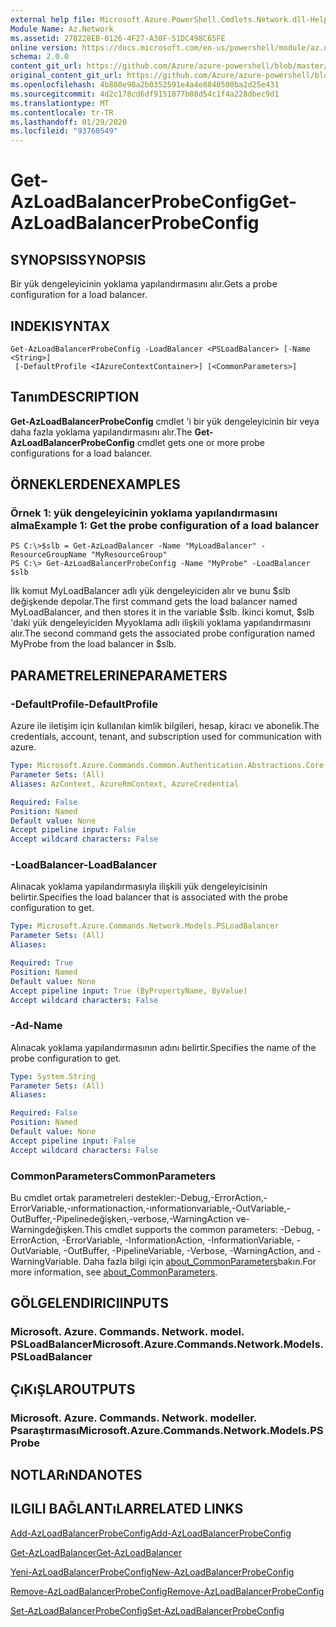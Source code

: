 ```yaml
---
external help file: Microsoft.Azure.PowerShell.Cmdlets.Network.dll-Help.xml
Module Name: Az.Network
ms.assetid: 278228EB-0126-4F27-A30F-51DC498C65FE
online version: https://docs.microsoft.com/en-us/powershell/module/az.network/get-azloadbalancerprobeconfig
schema: 2.0.0
content_git_url: https://github.com/Azure/azure-powershell/blob/master/src/Network/Network/help/Get-AzLoadBalancerProbeConfig.md
original_content_git_url: https://github.com/Azure/azure-powershell/blob/master/src/Network/Network/help/Get-AzLoadBalancerProbeConfig.md
ms.openlocfilehash: 4b880e98a2b0352591e4a4e8840500ba2d25e431
ms.sourcegitcommit: 4d2c178cd6df9151877b08d54c1f4a228dbec9d1
ms.translationtype: MT
ms.contentlocale: tr-TR
ms.lasthandoff: 01/29/2020
ms.locfileid: "93760549"
---
```

# <span data-ttu-id="d71b7-101">Get-AzLoadBalancerProbeConfig</span><span class="sxs-lookup"><span data-stu-id="d71b7-101">Get-AzLoadBalancerProbeConfig</span></span>

## <span data-ttu-id="d71b7-102">SYNOPSIS</span><span class="sxs-lookup"><span data-stu-id="d71b7-102">SYNOPSIS</span></span>
<span data-ttu-id="d71b7-103">Bir yük dengeleyicinin yoklama yapılandırmasını alır.</span><span class="sxs-lookup"><span data-stu-id="d71b7-103">Gets a probe configuration for a load balancer.</span></span>

## <span data-ttu-id="d71b7-104">INDEKI</span><span class="sxs-lookup"><span data-stu-id="d71b7-104">SYNTAX</span></span>

```
Get-AzLoadBalancerProbeConfig -LoadBalancer <PSLoadBalancer> [-Name <String>]
 [-DefaultProfile <IAzureContextContainer>] [<CommonParameters>]
```

## <span data-ttu-id="d71b7-105">Tanım</span><span class="sxs-lookup"><span data-stu-id="d71b7-105">DESCRIPTION</span></span>
<span data-ttu-id="d71b7-106">**Get-AzLoadBalancerProbeConfig** cmdlet 'i bir yük dengeleyicinin bir veya daha fazla yoklama yapılandırmasını alır.</span><span class="sxs-lookup"><span data-stu-id="d71b7-106">The **Get-AzLoadBalancerProbeConfig** cmdlet gets one or more probe configurations for a load balancer.</span></span>

## <span data-ttu-id="d71b7-107">ÖRNEKLERDEN</span><span class="sxs-lookup"><span data-stu-id="d71b7-107">EXAMPLES</span></span>

### <span data-ttu-id="d71b7-108">Örnek 1: yük dengeleyicinin yoklama yapılandırmasını alma</span><span class="sxs-lookup"><span data-stu-id="d71b7-108">Example 1: Get the probe configuration of a load balancer</span></span>
```
PS C:\>$slb = Get-AzLoadBalancer -Name "MyLoadBalancer" -ResourceGroupName "MyResourceGroup"
PS C:\> Get-AzLoadBalancerProbeConfig -Name "MyProbe" -LoadBalancer $slb
```

<span data-ttu-id="d71b7-109">İlk komut MyLoadBalancer adlı yük dengeleyiciden alır ve bunu $slb değişkende depolar.</span><span class="sxs-lookup"><span data-stu-id="d71b7-109">The first command gets the load balancer named MyLoadBalancer, and then stores it in the variable $slb.</span></span>
<span data-ttu-id="d71b7-110">İkinci komut, $slb 'daki yük dengeleyiciden Myyoklama adlı ilişkili yoklama yapılandırmasını alır.</span><span class="sxs-lookup"><span data-stu-id="d71b7-110">The second command gets the associated probe configuration named MyProbe from the load balancer in $slb.</span></span>

## <span data-ttu-id="d71b7-111">PARAMETRELERINE</span><span class="sxs-lookup"><span data-stu-id="d71b7-111">PARAMETERS</span></span>

### <span data-ttu-id="d71b7-112">-DefaultProfile</span><span class="sxs-lookup"><span data-stu-id="d71b7-112">-DefaultProfile</span></span>
<span data-ttu-id="d71b7-113">Azure ile iletişim için kullanılan kimlik bilgileri, hesap, kiracı ve abonelik.</span><span class="sxs-lookup"><span data-stu-id="d71b7-113">The credentials, account, tenant, and subscription used for communication with azure.</span></span>

```yaml
Type: Microsoft.Azure.Commands.Common.Authentication.Abstractions.Core.IAzureContextContainer
Parameter Sets: (All)
Aliases: AzContext, AzureRmContext, AzureCredential

Required: False
Position: Named
Default value: None
Accept pipeline input: False
Accept wildcard characters: False
```

### <span data-ttu-id="d71b7-114">-LoadBalancer</span><span class="sxs-lookup"><span data-stu-id="d71b7-114">-LoadBalancer</span></span>
<span data-ttu-id="d71b7-115">Alınacak yoklama yapılandırmasıyla ilişkili yük dengeleyicisinin belirtir.</span><span class="sxs-lookup"><span data-stu-id="d71b7-115">Specifies the load balancer that is associated with the probe configuration to get.</span></span>

```yaml
Type: Microsoft.Azure.Commands.Network.Models.PSLoadBalancer
Parameter Sets: (All)
Aliases:

Required: True
Position: Named
Default value: None
Accept pipeline input: True (ByPropertyName, ByValue)
Accept wildcard characters: False
```

### <span data-ttu-id="d71b7-116">-Ad</span><span class="sxs-lookup"><span data-stu-id="d71b7-116">-Name</span></span>
<span data-ttu-id="d71b7-117">Alınacak yoklama yapılandırmasının adını belirtir.</span><span class="sxs-lookup"><span data-stu-id="d71b7-117">Specifies the name of the probe configuration to get.</span></span>

```yaml
Type: System.String
Parameter Sets: (All)
Aliases:

Required: False
Position: Named
Default value: None
Accept pipeline input: False
Accept wildcard characters: False
```

### <span data-ttu-id="d71b7-118">CommonParameters</span><span class="sxs-lookup"><span data-stu-id="d71b7-118">CommonParameters</span></span>
<span data-ttu-id="d71b7-119">Bu cmdlet ortak parametreleri destekler:-Debug,-ErrorAction,-ErrorVariable,-ınformationaction,-ınformationvariable,-OutVariable,-OutBuffer,-Pipelinedeğişken,-verbose,-WarningAction ve-Warningdeğişken.</span><span class="sxs-lookup"><span data-stu-id="d71b7-119">This cmdlet supports the common parameters: -Debug, -ErrorAction, -ErrorVariable, -InformationAction, -InformationVariable, -OutVariable, -OutBuffer, -PipelineVariable, -Verbose, -WarningAction, and -WarningVariable.</span></span> <span data-ttu-id="d71b7-120">Daha fazla bilgi için [about_CommonParameters](https://go.microsoft.com/fwlink/?LinkID=113216)bakın.</span><span class="sxs-lookup"><span data-stu-id="d71b7-120">For more information, see [about_CommonParameters](https://go.microsoft.com/fwlink/?LinkID=113216).</span></span>

## <span data-ttu-id="d71b7-121">GÖLGELENDIRICI</span><span class="sxs-lookup"><span data-stu-id="d71b7-121">INPUTS</span></span>

### <span data-ttu-id="d71b7-122">Microsoft. Azure. Commands. Network. model. PSLoadBalancer</span><span class="sxs-lookup"><span data-stu-id="d71b7-122">Microsoft.Azure.Commands.Network.Models.PSLoadBalancer</span></span>

## <span data-ttu-id="d71b7-123">ÇıKıŞLAR</span><span class="sxs-lookup"><span data-stu-id="d71b7-123">OUTPUTS</span></span>

### <span data-ttu-id="d71b7-124">Microsoft. Azure. Commands. Network. modeller. Psaraştırması</span><span class="sxs-lookup"><span data-stu-id="d71b7-124">Microsoft.Azure.Commands.Network.Models.PSProbe</span></span>

## <span data-ttu-id="d71b7-125">NOTLARıNDA</span><span class="sxs-lookup"><span data-stu-id="d71b7-125">NOTES</span></span>

## <span data-ttu-id="d71b7-126">ILGILI BAĞLANTıLAR</span><span class="sxs-lookup"><span data-stu-id="d71b7-126">RELATED LINKS</span></span>

[<span data-ttu-id="d71b7-127">Add-AzLoadBalancerProbeConfig</span><span class="sxs-lookup"><span data-stu-id="d71b7-127">Add-AzLoadBalancerProbeConfig</span></span>](./Add-AzLoadBalancerProbeConfig.md)

[<span data-ttu-id="d71b7-128">Get-AzLoadBalancer</span><span class="sxs-lookup"><span data-stu-id="d71b7-128">Get-AzLoadBalancer</span></span>](./Get-AzLoadBalancer.md)

[<span data-ttu-id="d71b7-129">Yeni-AzLoadBalancerProbeConfig</span><span class="sxs-lookup"><span data-stu-id="d71b7-129">New-AzLoadBalancerProbeConfig</span></span>](./New-AzLoadBalancerProbeConfig.md)

[<span data-ttu-id="d71b7-130">Remove-AzLoadBalancerProbeConfig</span><span class="sxs-lookup"><span data-stu-id="d71b7-130">Remove-AzLoadBalancerProbeConfig</span></span>](./Remove-AzLoadBalancerProbeConfig.md)

[<span data-ttu-id="d71b7-131">Set-AzLoadBalancerProbeConfig</span><span class="sxs-lookup"><span data-stu-id="d71b7-131">Set-AzLoadBalancerProbeConfig</span></span>](./Set-AzLoadBalancerProbeConfig.md)


